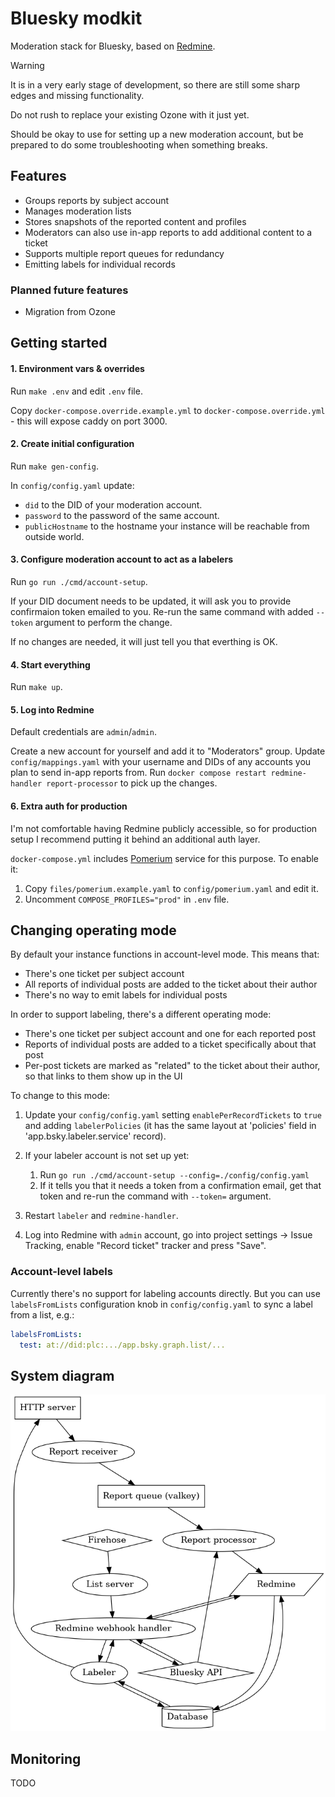 # Bluesky modkit

Moderation stack for Bluesky, based on [Redmine](https://www.redmine.org/).

> [!WARNING]
> It is in a very early stage of development, so there are still some sharp edges
> and missing functionality.
>
> Do not rush to replace your existing Ozone with it just yet.
>
> Should be okay to use for setting up a new moderation account, but be prepared
> to do some troubleshooting when something breaks.

## Features

* Groups reports by subject account
* Manages moderation lists
* Stores snapshots of the reported content and profiles
* Moderators can also use in-app reports to add additional content to a ticket
* Supports multiple report queues for redundancy
* Emitting labels for individual records

### Planned future features

* Migration from Ozone

## Getting started

#### 1. Environment vars & overrides

Run `make .env` and edit `.env` file.

Copy `docker-compose.override.example.yml` to `docker-compose.override.yml` -
this will expose caddy on port 3000.

#### 2. Create initial configuration

Run `make gen-config`.

In `config/config.yaml` update:

  * `did` to the DID of your moderation account.
  * `password` to the password of the same account.
  * `publicHostname` to the hostname your instance will be reachable from outside world.

#### 3. Configure moderation account to act as a labelers

Run `go run ./cmd/account-setup`.

If your DID document needs to be updated, it will ask you to provide confirmaion token emailed to you. Re-run the same command with added `--token` argument to perform the change.

If no changes are needed, it will just tell you that everthing is OK.

#### 4. Start everything

Run `make up`.

#### 5. Log into Redmine

Default credentials are `admin`/`admin`.

Create a new account for yourself and add it to "Moderators" group. Update `config/mappings.yaml` with your username and DIDs of any accounts you plan to send in-app reports from. Run `docker compose restart redmine-handler report-processor` to pick up the changes.

#### 6. Extra auth for production

I'm not comfortable having Redmine publicly accessible, so for production setup
I recommend putting it behind an additional auth layer.

`docker-compose.yml` includes [Pomerium](https://www.pomerium.com/) service for
this purpose. To enable it:

1. Copy `files/pomerium.example.yaml` to `config/pomerium.yaml` and edit it.
2. Uncomment `COMPOSE_PROFILES="prod"` in `.env` file.

## Changing operating mode

By default your instance functions in account-level mode. This means that:

* There's one ticket per subject account
* All reports of individual posts are added to the ticket about their author
* There's no way to emit labels for individual posts

In order to support labeling, there's a different operating mode:

* There's one ticket per subject account and one for each reported post
* Reports of individual posts are added to a ticket specifically about that post
* Per-post tickets are marked as "related" to the ticket about their author, so that links to them show up in the UI

To change to this mode:

1. Update your `config/config.yaml` setting `enablePerRecordTickets` to `true` and adding `labelerPolicies` (it has the same layout at 'policies' field in 'app.bsky.labeler.service' record).
2. If your labeler account is not set up yet:

    1. Run `go run ./cmd/account-setup --config=./config/config.yaml`
    2. If it tells you that it needs a token from a confirmation email, get that token and re-run the command with `--token=` argument.

2. Restart `labeler` and `redmine-handler`.
3. Log into Redmine with `admin` account, go into project settings -> Issue Tracking, enable "Record ticket" tracker and press "Save".

### Account-level labels

Currently there's no support for labeling accounts directly. But you can use `labelsFromLists` configuration knob in `config/config.yaml` to sync a label from a list, e.g.:

```yaml
labelsFromLists:
  test: at://did:plc:.../app.bsky.graph.list/...
```

## System diagram

![](diagram.png)

## Monitoring

TODO
